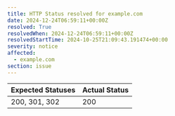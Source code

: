 ```yaml
---
title: HTTP Status resolved for example.com
date: 2024-12-24T06:59:11+00:00Z
resolved: True
resolvedWhen: 2024-12-24T06:59:11+00:00Z
resolvedStartTime: 2024-10-25T21:09:43.191474+00:00
severity: notice
affected:
  - example.com
section: issue
---
```


| Expected Statuses | Actual Status  |
|-------------------|----------------|
| 200, 301, 302 | 200 |
